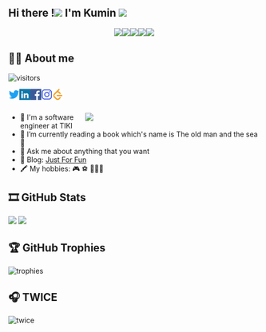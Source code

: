 ## Hi there !<image src="https://media.giphy.com/media/inDjVk0EySF7W/giphy.gif" width=50px> I'm Kumin <image src="https://media.giphy.com/media/6SMPIQVz4NHk6vLU29/giphy.gif" width=50px>
 <p align="center">
    <img src="https://user-images.githubusercontent.com/75965764/133928736-c7796e42-6cc4-4569-a0e1-eaef593d2a75.gif" height=100px><!--
  --><img src="https://user-images.githubusercontent.com/75965764/133928736-c7796e42-6cc4-4569-a0e1-eaef593d2a75.gif" height=100px><!--
  --><img src="https://user-images.githubusercontent.com/75965764/133928736-c7796e42-6cc4-4569-a0e1-eaef593d2a75.gif" height=100px><!--
  --><img src="https://user-images.githubusercontent.com/75965764/133928736-c7796e42-6cc4-4569-a0e1-eaef593d2a75.gif" height=100px><!--
  --><img src="https://user-images.githubusercontent.com/75965764/133928137-8c6e0281-db33-451d-8dc6-71e8d995ef9f.gif" height=100px>
</p>
      
## 👨‍💻 About me
<img src="https://visitor-badge.glitch.me/badge?page_id=kumin&left_color=blue&right_color=black" alt="visitors">

<a href="https://twitter.com" target="blank"><img align="left" src="icons/twitter.svg" alt="kumin" width="22px" /></a>
<a href="https://linkedin.com/in/kumin" target="blank"><img align="left" src="icons/linkedin.svg" alt="kumin" width="22px" /></a>
<a href="https://www.facebook.com/" target="blank"><img align="left" src="icons/facebook.svg" alt="kumin" width="22px" /></a>
<a href="https://www.instagram.com/hoang_van_minh_nlp" target="blank"><img align="left" src="icons/instagram.svg" alt="kumin" width="22px" /></a>
<a href="https://leetcode.com/user6362z" target="blank"><img align="left" src="icons/leetcode.svg" alt="kumin" width="22px" /></a>
 <br/>
 <br/>
     
 <image src="https://media.giphy.com/media/gfld3S4CsRXRZjqEj3/giphy.gif" align="right" width=350px> 
   
- 🎒 I'm a software engineer at TIKI
- 📗 I’m currently reading a book which's name is The old man and the sea 🌊 
- 💬 Ask me about anything that you want
- 🤪 Blog: [Just For Fun](https://neralnetwork.wordpress.com/)
- 🖍 My hobbies: 🎮 ⚽️ 🏃🏻‍♂️

## 🎞 GitHub Stats
<p>
 <img width="410em" src="https://github-readme-stats.vercel.app/api?username=kumin&show_icons=true&theme=dracula&include_all_commits=true&count_private=true&cache_seconds=86400"/>
  <img width="410em" src="https://github-readme-stats.vercel.app/api/top-langs?username=kumin&layout=compact&langs_count=10&theme=dracula&hide=css,html&cache_seconds=86400"/>
</p>
  
## 🏆 GitHub Trophies

<img src="https://github-profile-trophy.vercel.app/?username=kumin&theme=dracula&rank=SECRET,SSS,SS,S,AAA,AA,A,B,C" alt=trophies>
 
## 🎧 TWICE
 
 <img src="https://media.giphy.com/media/J5WxSrLAlcbS2afF8i/giphy.gif?cid=ecf05e47zxcjndmo5hi1syl31tb7o1bb4ocey3cjl7yhn935&rid=giphy.gif&ct=g" alt="twice">
